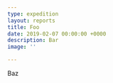 ```yaml
---
type: expedition
layout: reports
title: Foo
date: 2019-02-07 00:00:00 +0000
description: Bar
image: ''

---
```

Baz